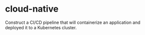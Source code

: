 # cloud-native
Construct a CI/CD pipeline that will containerize an application and deployed it to a Kubernetes cluster.
